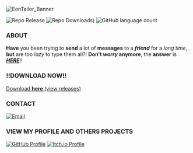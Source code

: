 ![EonTailor_Banner](https://github.com/user-attachments/assets/ddcd7987-4d19-434e-87dc-9fcb80848cc0)

![Repo Release](https://img.shields.io/github/v/release/moon2501ry/fast-text?style=for-the-badge&color=orange)
![Repo Downloads)](https://img.shields.io/github/downloads/moon2501ry/fast-text/total?style=for-the-badge&color=orange)
![GitHub language count](https://img.shields.io/github/languages/top/moon2501ry/fast-text?style=for-the-badge&color=orange)
### ABOUT
**Have** you been trying to **send** a lot of **messages** to a **_friend_** for a _long time_, **but** are too _lazy_ to type them all?!
**Don't _worry_ anymore**, the **answer** is [**_HERE_**](https://github.com/moon2501ry/msgs-bot-zap/releases)!!
### **!!DOWNLOAD NOW!!**
[Download **here** (view releases)](https://github.com/moon2501ry/msgs-bot-zap/releases)
### CONTACT
[![Email](https://img.shields.io/badge/Report_Error-red?style=for-the-badge&logo=gmail&logoColor=white)](mailto:ryanamorimcontato@email.com?subject=AutoMsg%20-%20Report%20Error/Bug)
### VIEW MY PROFILE AND OTHERS PROJECTS
[![GitHub Profile](https://img.shields.io/badge/GitHub-My_Profile-blue?style=for-the-badge&logo=github)](https://github.com/moon2501ry)
[![Itch.io Profile](https://img.shields.io/badge/Itch.io-My_Profile-fa5c5c?style=for-the-badge&logo=itch.io&logoColor=white)](https://moon2501.itch.io/)

